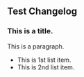 ## Test Changelog

### This is a title.

This is a paragraph.
- This is 1st list item.
- This is 2nd list item.
